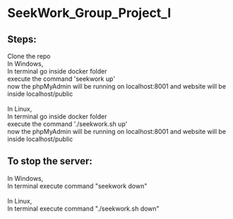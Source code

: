 # SeekWork_Group_Project_I

## Steps:
Clone the repo </br>
In Windows,</br>
In terminal go inside docker folder </br>
execute the command 'seekwork up' </br>
now the phpMyAdmin will be running on localhost:8001 and website will be inside localhost/public </br></br>
In Linux,</br>
In terminal go inside docker folder </br>
execute the command './seekwork.sh up' </br>
now the phpMyAdmin will be running on localhost:8001 and website will be inside localhost/public </br>

## To stop the server:
In Windows,</br>
In terminal execute command "seekwork down"</br></br>
In Linux,</br>
In terminal execute command "./seekwork.sh down"</br></br>

